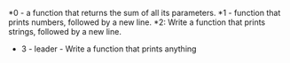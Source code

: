 *0 -  a function that returns the sum of all its parameters. 
*1 - function that prints numbers, followed by a new line.
*2: Write a function that prints strings, followed by a new line.
 * 3 - leader - Write a function that prints anything
